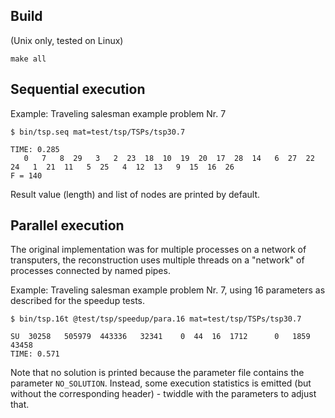 
## Build

(Unix only, tested on Linux)

`make all`

## Sequential execution

Example: Traveling salesman example problem Nr. 7

```
$ bin/tsp.seq mat=test/tsp/TSPs/tsp30.7

TIME: 0.285
   0   7   8  29   3   2  23  18  10  19  20  17  28  14   6  27  22  24   1  21  11   5  25   4  12  13   9  15  16  26
F = 140
```

Result value (length) and list of nodes are printed by default.

## Parallel execution

The original implementation was for multiple processes on a network of transputers, the reconstruction
uses multiple threads on a "network" of processes connected by named pipes. 

Example:  Traveling salesman example problem Nr. 7, using 16 parameters as described for the speedup tests. 

```
$ bin/tsp.16t @test/tsp/speedup/para.16 mat=test/tsp/TSPs/tsp30.7

SU  30258   505979  443336   32341    0  44  16  1712      0   1859  43458
TIME: 0.571
```

Note that no solution is printed because the parameter file contains the parameter `NO_SOLUTION`. Instead,
some execution statistics is emitted (but without the corresponding header) - twiddle with the parameters
to adjust that.
